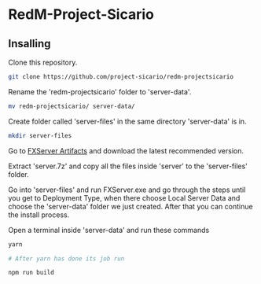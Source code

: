 # RedM-Project-Sicario


## Insalling

Clone this repository.
```bash
git clone https://github.com/project-sicario/redm-projectsicario 
```

Rename the 'redm-projectsicario' folder to 'server-data'.
```bash
mv redm-projectsicario/ server-data/ 
```

Create folder called 'server-files' in the same directory 'server-data' is in.
```bash
mkdir server-files
```

Go to [FXServer Artifacts](https://runtime.fivem.net/artifacts/fivem/build_server_windows/master/) and download the latest recommended version.

Extract 'server.7z' and copy all the files inside 'server' to the 'server-files' folder.

Go into 'server-files' and run FXServer.exe and go through the steps until you get to Deployment Type, when there choose Local Server Data and choose the 'server-data' folder we just created. After that you can continue the install process.

Open a terminal inside 'server-data' and run these commands
```bash
yarn

# After yarn has done its job run 

npm run build
```